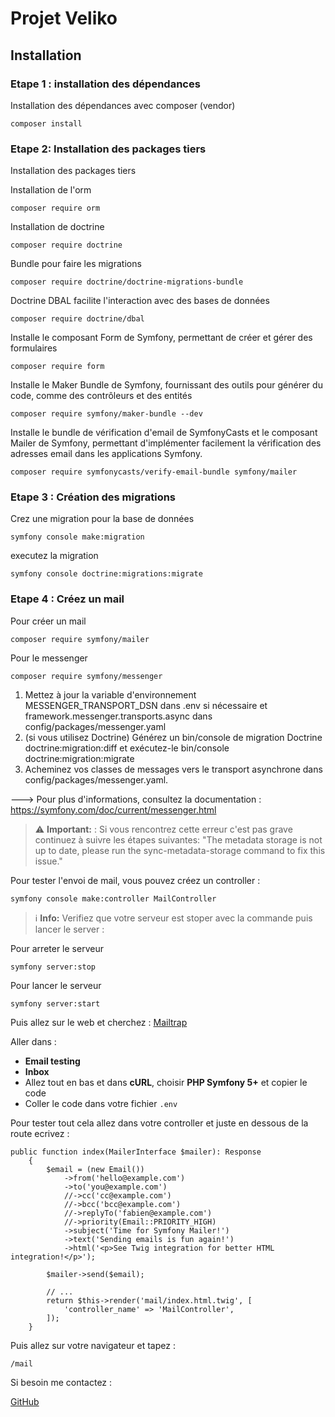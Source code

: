 # Projet Veliko

## Installation

### Etape 1 : installation des dépendances

Installation des dépendances avec composer (vendor)
```
composer install
```
### Etape 2: Installation des packages tiers
Installation des packages tiers

Installation de l'orm
```
composer require orm
```
Installation de doctrine
```
composer require doctrine
```
Bundle pour faire les migrations
```
composer require doctrine/doctrine-migrations-bundle
```
Doctrine DBAL facilite l'interaction avec des bases de données
```
composer require doctrine/dbal
```
Installe le composant Form de Symfony, permettant de créer et gérer des formulaires
```
composer require form 
```
Installe le Maker Bundle de Symfony, fournissant des outils pour générer du code, comme des contrôleurs et des entités
```
composer require symfony/maker-bundle --dev
```
Installe le bundle de vérification d'email de SymfonyCasts et le composant Mailer de Symfony, permettant d'implémenter facilement la vérification des adresses email dans les applications Symfony.
```
composer require symfonycasts/verify-email-bundle symfony/mailer
```

### Etape 3 : Création des migrations
Crez une migration pour la base de données
```
symfony console make:migration
```
executez la migration
```
symfony console doctrine:migrations:migrate
```

### Etape 4 : Créez un mail

Pour créer un mail
```
composer require symfony/mailer
```
Pour le messenger 
```
composer require symfony/messenger
```

1) Mettez à jour la variable d'environnement MESSENGER_TRANSPORT_DSN dans .env si nécessaire
et framework.messenger.transports.async dans config/packages/messenger.yaml
2) (si vous utilisez Doctrine) Générez un bin/console de migration Doctrine doctrine:migration:diff
   et exécutez-le bin/console doctrine:migration:migrate
3) Acheminez vos classes de messages vers le transport asynchrone dans config/packages/messenger.yaml.

---> Pour plus d'informations, consultez la documentation : https://symfony.com/doc/current/messenger.html

> ⚠️ **Important:** : Si vous rencontrez cette erreur c'est pas grave continuez à suivre les étapes suivantes:
> "The metadata storage is not up to date, please run the sync-metadata-storage command to fix this issue."

Pour tester l'envoi de mail, vous pouvez créez un controller :
```
symfony console make:controller MailController
```
> ℹ️ **Info:** Verifiez que votre serveur est stoper avec la commande puis lancer le server :

Pour arreter le serveur
```
symfony server:stop
```
Pour lancer le serveur
```
symfony server:start
```
Puis allez sur le web et cherchez :
[Mailtrap](https://mailtrap.io/)

Aller dans :
- **Email testing**
- **Inbox**
- Allez tout en bas et dans **cURL**, choisir **PHP Symfony 5+** et copier le code
- Coller le code dans votre fichier `.env`


Pour tester tout cela allez dans votre controller et juste en dessous de la route ecrivez : 
```
public function index(MailerInterface $mailer): Response
    {
        $email = (new Email())
            ->from('hello@example.com')
            ->to('you@example.com')
            //->cc('cc@example.com')
            //->bcc('bcc@example.com')
            //->replyTo('fabien@example.com')
            //->priority(Email::PRIORITY_HIGH)
            ->subject('Time for Symfony Mailer!')
            ->text('Sending emails is fun again!')
            ->html('<p>See Twig integration for better HTML integration!</p>');

        $mailer->send($email);

        // ...
        return $this->render('mail/index.html.twig', [
            'controller_name' => 'MailController',
        ]);
    }
```
Puis allez sur votre navigateur et tapez : 
```
/mail
```
Si besoin me contactez : 

[GitHub](https://https://github.com/N-Baroukh)